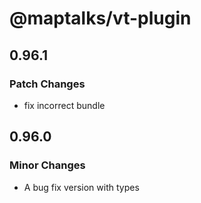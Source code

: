 # @maptalks/vt-plugin

## 0.96.1

### Patch Changes

- fix incorrect bundle

## 0.96.0

### Minor Changes

- A bug fix version with types
